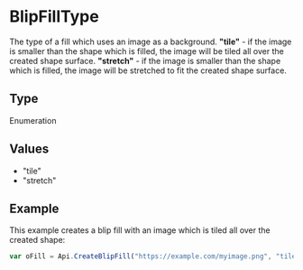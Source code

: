 # BlipFillType

The type of a fill which uses an image as a background.
**"tile"** - if the image is smaller than the shape which is filled, the image will be tiled all over the created shape surface.
**"stretch"** - if the image is smaller than the shape which is filled, the image will be stretched to fit the created shape surface.

## Type

Enumeration

## Values

- "tile"
- "stretch"


## Example

This example creates a blip fill with an image which is tiled all over the created shape:

```javascript
var oFill = Api.CreateBlipFill("https://example.com/myimage.png", "tile");
```
